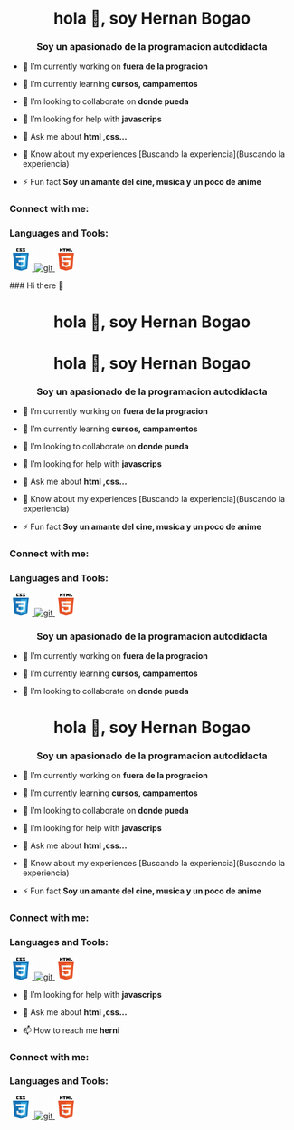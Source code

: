 <h1 align="center">hola 👋, soy Hernan Bogao</h1>
<h3 align="center">Soy un apasionado de la programacion autodidacta</h3>

- 🔭 I’m currently working on **fuera de la progracion**

- 🌱 I’m currently learning **cursos, campamentos**

- 👯 I’m looking to collaborate on **donde pueda**

- 🤝 I’m looking for help with **javascrips**

- 💬 Ask me about **html ,css...**

- 📄 Know about my experiences [Buscando la experiencia](Buscando la experiencia)

- ⚡ Fun fact **Soy un amante del cine, musica y un poco de anime**

<h3 align="left">Connect with me:</h3>
<p align="left">
</p>

<h3 align="left">Languages and Tools:</h3>
<p align="left"> <a href="https://www.w3schools.com/css/" target="_blank" rel="noreferrer"> <img src="https://raw.githubusercontent.com/devicons/devicon/master/icons/css3/css3-original-wordmark.svg" alt="css3" width="40" height="40"/> </a> <a href="https://git-scm.com/" target="_blank" rel="noreferrer"> <img src="https://www.vectorlogo.zone/logos/git-scm/git-scm-icon.svg" alt="git" width="40" height="40"/> </a> <a href="https://www.w3.org/html/" target="_blank" rel="noreferrer"> <img src="https://raw.githubusercontent.com/devicons/devicon/master/icons/html5/html5-original-wordmark.svg" alt="html5" width="40" height="40"/> </a> </p>
### Hi there 👋<h1 align="center">hola 👋, soy Hernan Bogao</h1><h1 align="center">hola 👋, soy Hernan Bogao</h1>
<h3 align="center">Soy un apasionado de la programacion autodidacta</h3>

- 🔭 I’m currently working on **fuera de la progracion**

- 🌱 I’m currently learning **cursos, campamentos**

- 👯 I’m looking to collaborate on **donde pueda**

- 🤝 I’m looking for help with **javascrips**

- 💬 Ask me about **html ,css...**

- 📄 Know about my experiences [Buscando la experiencia](Buscando la experiencia)

- ⚡ Fun fact **Soy un amante del cine, musica y un poco de anime**

<h3 align="left">Connect with me:</h3>
<p align="left">
</p>

<h3 align="left">Languages and Tools:</h3>
<p align="left"> <a href="https://www.w3schools.com/css/" target="_blank" rel="noreferrer"> <img src="https://raw.githubusercontent.com/devicons/devicon/master/icons/css3/css3-original-wordmark.svg" alt="css3" width="40" height="40"/> </a> <a href="https://git-scm.com/" target="_blank" rel="noreferrer"> <img src="https://www.vectorlogo.zone/logos/git-scm/git-scm-icon.svg" alt="git" width="40" height="40"/> </a> <a href="https://www.w3.org/html/" target="_blank" rel="noreferrer"> <img src="https://raw.githubusercontent.com/devicons/devicon/master/icons/html5/html5-original-wordmark.svg" alt="html5" width="40" height="40"/> </a> </p>

<h3 align="center">Soy un apasionado de la programacion autodidacta</h3>

- 🔭 I’m currently working on **fuera de la progracion**

- 🌱 I’m currently learning **cursos, campamentos**

- 👯 I’m looking to collaborate on **donde pueda**
<h1 align="center">hola 👋, soy Hernan Bogao</h1>
<h3 align="center">Soy un apasionado de la programacion autodidacta</h3>

- 🔭 I’m currently working on **fuera de la progracion**

- 🌱 I’m currently learning **cursos, campamentos**

- 👯 I’m looking to collaborate on **donde pueda**

- 🤝 I’m looking for help with **javascrips**

- 💬 Ask me about **html ,css...**

- 📄 Know about my experiences [Buscando la experiencia](Buscando la experiencia)

- ⚡ Fun fact **Soy un amante del cine, musica y un poco de anime**

<h3 align="left">Connect with me:</h3>
<p align="left">
</p>

<h3 align="left">Languages and Tools:</h3>
<p align="left"> <a href="https://www.w3schools.com/css/" target="_blank" rel="noreferrer"> <img src="https://raw.githubusercontent.com/devicons/devicon/master/icons/css3/css3-original-wordmark.svg" alt="css3" width="40" height="40"/> </a> <a href="https://git-scm.com/" target="_blank" rel="noreferrer"> <img src="https://www.vectorlogo.zone/logos/git-scm/git-scm-icon.svg" alt="git" width="40" height="40"/> </a> <a href="https://www.w3.org/html/" target="_blank" rel="noreferrer"> <img src="https://raw.githubusercontent.com/devicons/devicon/master/icons/html5/html5-original-wordmark.svg" alt="html5" width="40" height="40"/> </a> </p>

- 🤝 I’m looking for help with **javascrips**

- 💬 Ask me about **html ,css...**

- 📫 How to reach me **herni**

<h3 align="left">Connect with me:</h3>
<p align="left">
</p>

<h3 align="left">Languages and Tools:</h3>
<p align="left"> <a href="https://www.w3schools.com/css/" target="_blank" rel="noreferrer"> <img src="https://raw.githubusercontent.com/devicons/devicon/master/icons/css3/css3-original-wordmark.svg" alt="css3" width="40" height="40"/> </a> <a href="https://git-scm.com/" target="_blank" rel="noreferrer"> <img src="https://www.vectorlogo.zone/logos/git-scm/git-scm-icon.svg" alt="git" width="40" height="40"/> </a> <a href="https://www.w3.org/html/" target="_blank" rel="noreferrer"> <img src="https://raw.githubusercontent.com/devicons/devicon/master/icons/html5/html5-original-wordmark.svg" alt="html5" width="40" height="40"/> </a> </p>


<!--
**Hernan73/Hernan73** is a ✨ _special_ ✨ repository because its `README.md` (this file) appears on your GitHub profile.

Here are some ideas to get you started:

- 🔭 I’m currently working on ...
- 🌱 I’m currently learning ...
- 👯 I’m looking to collaborate on ...
- 🤔 I’m looking for help with ...
- 💬 Ask me about ...
- 📫 How to reach me: ...
- 😄 Pronouns: ...
- ⚡ Fun fact: ...
-->
